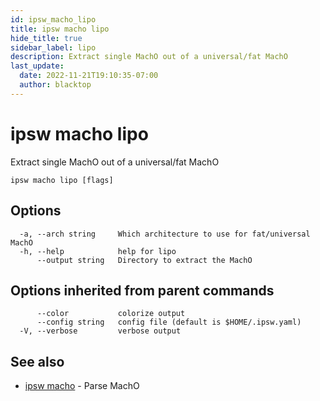 ```yaml
---
id: ipsw_macho_lipo
title: ipsw macho lipo
hide_title: true
sidebar_label: lipo
description: Extract single MachO out of a universal/fat MachO
last_update:
  date: 2022-11-21T19:10:35-07:00
  author: blacktop
---
```

# ipsw macho lipo

Extract single MachO out of a universal/fat MachO

```
ipsw macho lipo [flags]
```

## Options

```
  -a, --arch string     Which architecture to use for fat/universal MachO
  -h, --help            help for lipo
      --output string   Directory to extract the MachO
```

## Options inherited from parent commands

```
      --color           colorize output
      --config string   config file (default is $HOME/.ipsw.yaml)
  -V, --verbose         verbose output
```

## See also

* [ipsw macho](/docs/cli/macho/ipsw_macho)	 - Parse MachO

